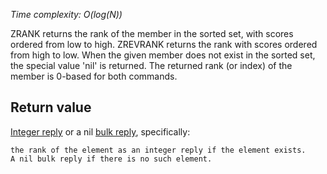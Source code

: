 

_Time complexity: O(log(N))_

ZRANK returns the rank of the member in the sorted set, with scores ordered from low to high. ZREVRANK returns the rank with scores ordered from high to low. When the given member does not exist in the sorted set, the special value 'nil' is returned. The returned rank (or index) of the member is 0-based for both commands.

## Return value

[Integer reply][1] or a nil [bulk reply][1], specifically:

	the rank of the element as an integer reply if the element exists.
	A nil bulk reply if there is no such element.



[1]: /p/redis/wiki/ReplyTypes
